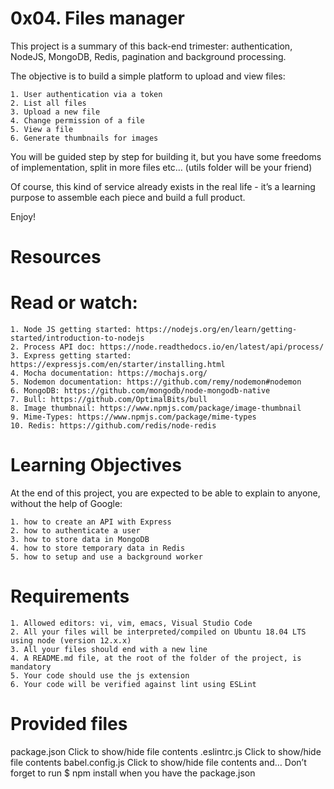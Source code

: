 0x04. Files manager
===================

This project is a summary of this back-end trimester: authentication, NodeJS, MongoDB, Redis, pagination and background processing.

The objective is to build a simple platform to upload and view files:

	1. User authentication via a token
	2. List all files
	3. Upload a new file
	4. Change permission of a file
	5. View a file
	6. Generate thumbnails for images

You will be guided step by step for building it, but you have some freedoms of implementation, split in more files etc… (utils folder will be your friend)

Of course, this kind of service already exists in the real life - it’s a learning purpose to assemble each piece and build a full product.

Enjoy!

Resources
=========
Read or watch:
==============

	1. Node JS getting started: https://nodejs.org/en/learn/getting-started/introduction-to-nodejs
	2. Process API doc: https://node.readthedocs.io/en/latest/api/process/
	3. Express getting started: https://expressjs.com/en/starter/installing.html
	4. Mocha documentation: https://mochajs.org/
	5. Nodemon documentation: https://github.com/remy/nodemon#nodemon
	6. MongoDB: https://github.com/mongodb/node-mongodb-native
	7. Bull: https://github.com/OptimalBits/bull
	8. Image thumbnail: https://www.npmjs.com/package/image-thumbnail
	9. Mime-Types: https://www.npmjs.com/package/mime-types
	10. Redis: https://github.com/redis/node-redis


Learning Objectives
===================
At the end of this project, you are expected to be able to explain to anyone, without the help of Google:

	1. how to create an API with Express
	2. how to authenticate a user
	3. how to store data in MongoDB
	4. how to store temporary data in Redis
	5. how to setup and use a background worker

Requirements
============
	1. Allowed editors: vi, vim, emacs, Visual Studio Code
	2. All your files will be interpreted/compiled on Ubuntu 18.04 LTS using node (version 12.x.x)
	3. All your files should end with a new line
	4. A README.md file, at the root of the folder of the project, is mandatory
	5. Your code should use the js extension
	6. Your code will be verified against lint using ESLint

Provided files
==============
package.json
Click to show/hide file contents
.eslintrc.js
Click to show/hide file contents
babel.config.js
Click to show/hide file contents
and…
Don’t forget to run $ npm install when you have the package.json
